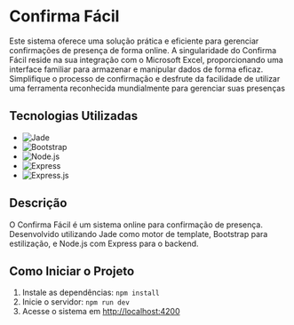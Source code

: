 # Confirma Fácil

Este sistema oferece uma solução prática e eficiente para gerenciar confirmações de presença de forma online. A singularidade do Confirma Fácil reside na sua integração com o Microsoft Excel, proporcionando uma interface familiar para armazenar e manipular dados de forma eficaz. Simplifique o processo de confirmação e desfrute da facilidade de utilizar uma ferramenta reconhecida mundialmente para gerenciar suas presenças

## Tecnologias Utilizadas

- ![Jade](https://img.shields.io/badge/-Jade-green?style=flat&logo=Pug&logoColor=white)
- ![Bootstrap](https://img.shields.io/badge/-Bootstrap-563D7C?style=flat&logo=bootstrap&logoColor=white)
- ![Node.js](https://img.shields.io/badge/-Node.js-43853D?style=flat&logo=node.js&logoColor=white)
- ![Express](https://img.shields.io/badge/-Express.js-000000?style=flat&logo=express&logoColor=white)
- ![Express.js](https://img.shields.io/badge/-Express.js-000000?style=flat&logo=docker&logoColor=white)


## Descrição

O Confirma Fácil é um sistema online para confirmação de presença. Desenvolvido utilizando Jade como motor de template, Bootstrap para estilização, e Node.js com Express para o backend.

## Como Iniciar o Projeto

1. Instale as dependências: `npm install`
3. Inicie o servidor: `npm run dev`
4. Acesse o sistema em [http://localhost:4200](http://localhost:4200)
